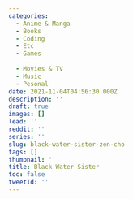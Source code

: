 ```yaml
---
categories:
  - Anime & Manga
  - Books
  - Coding
  - Etc
  - Games
  
  - Movies & TV
  - Music
  - Pesonal
date: 2021-11-04T04:56:30.000Z
description: ''
draft: true
images: []
lead: ''
reddit: ''
series: ''
slug: black-water-sister-zen-cho
tags: []
thumbnail: ''
title: Black Water Sister
toc: false
tweetId: ''
---
```

